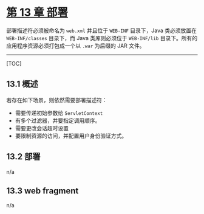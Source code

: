 # [第 13 章 部署](http://mrhuangyuhui.gitee.io/books/WXdgH8_files/text/part0018.html)

部署描述符必须被命名为 `web.xml` 并且位于 `WEB-INF` 目录下，Java 类必须放置在 `WEB-INF/classes` 目录下，而 Java 类库则必须位于 `WEB-INF/lib` 目录下。所有的应用程序资源必须打包成一个以 `.war` 为后缀的 JAR 文件。

---

[TOC]

## 13.1 概述

若存在如下场景，则依然需要部署描述符：

- 需要传递初始参数给 `ServletContext`
- 有多个过滤器，并要指定调用顺序。
- 需要更改会话超时设置
- 要限制资源的访问，并配置用户身份验证方式。

## 13.2 部署

n/a

## 13.3 web fragment

n/a